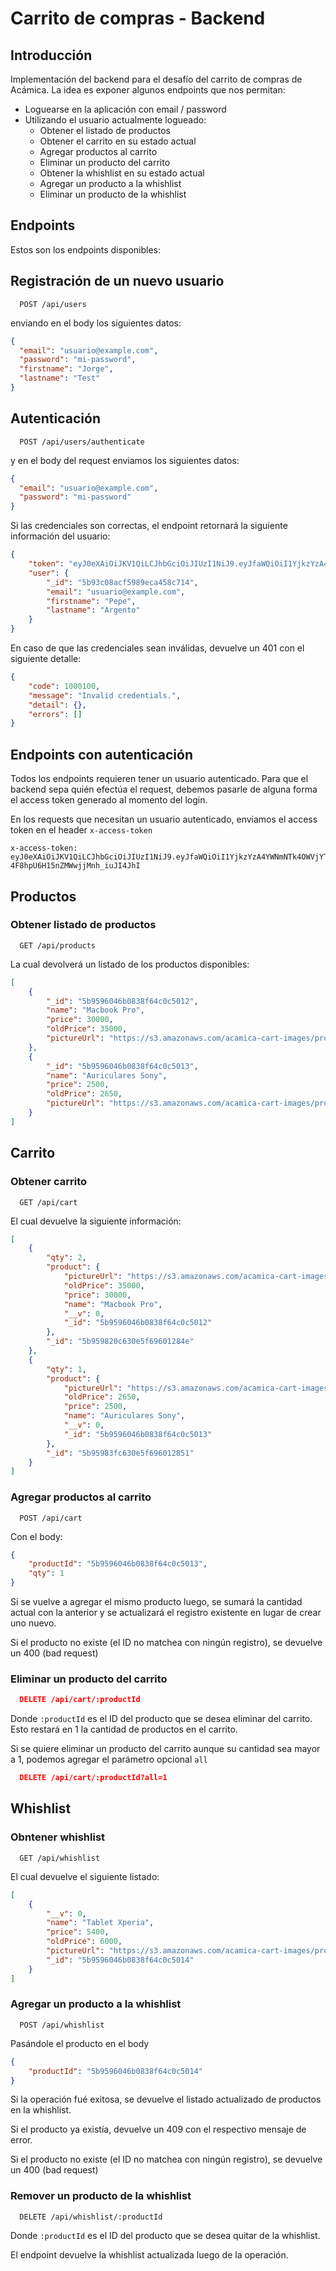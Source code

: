 # Carrito de compras - Backend

## Introducción

Implementación del backend para el desafío del carrito de compras de Acámica.
La idea es exponer algunos endpoints que nos permitan:

- Loguearse en la aplicación con email / password
- Utilizando el usuario actualmente logueado:
  - Obtener el listado de productos
  - Obtener el carrito en su estado actual
  - Agregar productos al carrito
  - Eliminar un producto del carrito
  - Obtener la whishlist en su estado actual
  - Agregar un producto a la whishlist
  - Eliminar un producto de la whishlist

## Endpoints

Estos son los endpoints disponibles:

## Registración de un nuevo usuario
```
  POST /api/users
```

enviando en el body los siguientes datos:

```json
{
  "email": "usuario@example.com",
  "password": "mi-password",
  "firstname": "Jorge",
  "lastname": "Test"
}
```

## Autenticación
```
  POST /api/users/authenticate
```

y en el body del request enviamos los siguientes datos:

```json
{
  "email": "usuario@example.com",
  "password": "mi-password"
}
```

Si las credenciales son correctas, el endpoint retornará la siguiente información del usuario:

```json
{
    "token": "eyJ0eXAiOiJKV1QiLCJhbGciOiJIUzI1NiJ9.eyJfaWQiOiI1YjkzYzA4YWNmNTk4OWVjYTQ1OGM3MTQiLCJlbWFpbCI6InBlcGVAZXhhbXBsZS5jb20iLCJpYXQiOjE1MzY1MjQ4NzAsImV4cCI6MTUzNjYxMTI3MH0.wZnCqFP_qMYZR-4F8hpU6H15nZMWwjjMnh_iuJI4JhI",
    "user": {
        "_id": "5b93c08acf5989eca458c714",
        "email": "usuario@example.com",
        "firstname": "Pepe",
        "lastname": "Argento"
    }
}
```

En caso de que las credenciales sean inválidas, devuelve un 401 con el siguiente detalle:
```json
{
    "code": 1000100,
    "message": "Invalid credentials.",
    "detail": {},
    "errors": []
}
```

## Endpoints con autenticación

Todos los endpoints requieren tener un usuario autenticado. Para que el backend sepa quién efectúa el request,
debemos pasarle de alguna forma el access token generado al momento del login.

En los requests que necesitan un usuario autenticado, enviamos el access token en el header `x-access-token`

```
x-access-token: eyJ0eXAiOiJKV1QiLCJhbGciOiJIUzI1NiJ9.eyJfaWQiOiI1YjkzYzA4YWNmNTk4OWVjYTQ1OGM3MTQiLCJlbWFpbCI6InBlcGVAZXhhbXBsZS5jb20iLCJpYXQiOjE1MzY1MjQ4NzAsImV4cCI6MTUzNjYxMTI3MH0.wZnCqFP_qMYZR-4F8hpU6H15nZMWwjjMnh_iuJI4JhI
```

## Productos

### Obtener listado de productos
```
  GET /api/products
```

La cual devolverá un listado de los productos disponibles:
```json
[
    {
        "_id": "5b9596046b0838f64c0c5012",
        "name": "Macbook Pro",
        "price": 30000,
        "oldPrice": 35000,
        "pictureUrl": "https://s3.amazonaws.com/acamica-cart-images/product01.png"
    },
    {
        "_id": "5b9596046b0838f64c0c5013",
        "name": "Auriculares Sony",
        "price": 2500,
        "oldPrice": 2650,
        "pictureUrl": "https://s3.amazonaws.com/acamica-cart-images/product02.png"
    }
]
```

## Carrito

### Obtener carrito
```
  GET /api/cart
```

El cual devuelve la siguiente información:

```json
[
    {
        "qty": 2,
        "product": {
            "pictureUrl": "https://s3.amazonaws.com/acamica-cart-images/product01.png",
            "oldPrice": 35000,
            "price": 30000,
            "name": "Macbook Pro",
            "__v": 0,
            "_id": "5b9596046b0838f64c0c5012"
        },
        "_id": "5b959820c630e5f69601284e"
    },
    {
        "qty": 1,
        "product": {
            "pictureUrl": "https://s3.amazonaws.com/acamica-cart-images/product02.png",
            "oldPrice": 2650,
            "price": 2500,
            "name": "Auriculares Sony",
            "__v": 0,
            "_id": "5b9596046b0838f64c0c5013"
        },
        "_id": "5b95983fc630e5f696012851"
    }
]
```

### Agregar productos al carrito
```
  POST /api/cart
```
Con el body:

```json
{
	"productId": "5b9596046b0838f64c0c5013",
	"qty": 1
}
```

Si se vuelve a agregar el mismo producto luego, se sumará la cantidad actual con la anterior y se actualizará el registro existente
en lugar de crear uno nuevo.

Si el producto no existe (el ID no matchea con ningún registro), se devuelve un 400 (bad request)

### Eliminar un producto del carrito

```json
  DELETE /api/cart/:productId
```

Donde `:productId` es el ID del producto que se desea eliminar del carrito.
Esto restará en 1 la cantidad de productos en el carrito.

Si se quiere eliminar un producto del carrito aunque su cantidad sea mayor a 1, podemos agregar el parámetro opcional `all`
```json
  DELETE /api/cart/:productId?all=1
```

## Whishlist

### Obntener whishlist
```
  GET /api/whishlist
```

El cual devuelve el siguiente listado:
```json
[
    {
        "__v": 0,
        "name": "Tablet Xperia",
        "price": 5400,
        "oldPrice": 6000,
        "pictureUrl": "https://s3.amazonaws.com/acamica-cart-images/product04.png",
        "_id": "5b9596046b0838f64c0c5014"
    }
]
```

### Agregar un producto a la whishlist
```
  POST /api/whishlist
```

Pasándole el producto en el body

```json
{
	"productId": "5b9596046b0838f64c0c5014"
}
```

Si la operación fué exitosa, se devuelve el listado actualizado de productos en la whishlist.

Si el producto ya existía, devuelve un 409 con el respectivo mensaje de error.

Si el producto no existe (el ID no matchea con ningún registro), se devuelve un 400 (bad request)

### Remover un producto de la whishlist
```
  DELETE /api/whishlist/:productId
```

Donde `:productId` es el ID del producto que se desea quitar de la whishlist.

El endpoint devuelve la whishlist actualizada luego de la operación.


